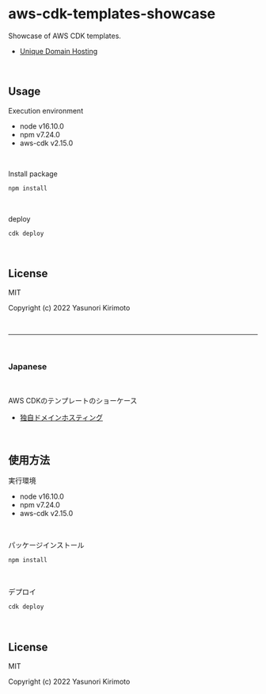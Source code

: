 # aws-cdk-templates-showcase

Showcase of AWS CDK templates.

- [Unique Domain Hosting](https://github.com/dayjournal/aws-cdk-templates-showcase/tree/main/unique-domain-hosting)  

<br>

## Usage

Execution environment

- node v16.10.0
- npm v7.24.0
- aws-cdk v2.15.0

<br>

Install package

```bash
npm install
```

<br>

deploy

```bash
cdk deploy
```

<br>


## License

MIT

Copyright (c) 2022 Yasunori Kirimoto

<br>

---

<br>

### Japanese

<br>

AWS CDKのテンプレートのショーケース

- [独自ドメインホスティング](https://github.com/dayjournal/aws-cdk-templates-showcase/tree/main/unique-domain-hosting)  

<br>

## 使用方法

実行環境

- node v16.10.0
- npm v7.24.0
- aws-cdk v2.15.0

<br>

パッケージインストール

```bash
npm install
```

<br>

デプロイ

```bash
cdk deploy
```

<br>

## License

MIT

Copyright (c) 2022 Yasunori Kirimoto

<br>
